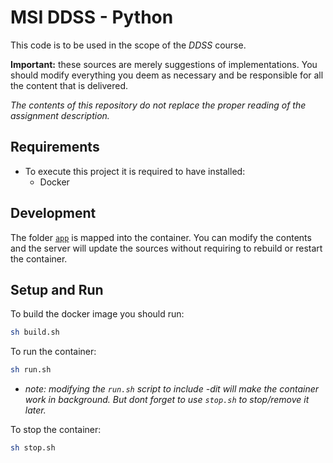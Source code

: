 MSI DDSS - Python
=====

This code is to be used in the scope of the *DDSS* course.

**Important:** these sources are merely suggestions of implementations. 
You should modify everything you deem as necessary and be responsible for all the content that is delivered.

*The contents of this repository do not replace the proper reading of the assignment description.*



Requirements
---
- To execute this project it is required to have installed:
    * Docker

Development
---
The folder [`app`](app) is mapped into the container. 
You can modify the contents and the server will update the sources without requiring to rebuild or restart the container.


Setup and Run
---

To build the docker image you should run:


```sh
sh build.sh
```

To run the container:


```sh
sh run.sh
```

* *note: modifying the `run.sh` script to include -dit will make the container work in background. But dont forget to use `stop.sh` to stop/remove it later.*


To stop the container:

```sh
sh stop.sh
